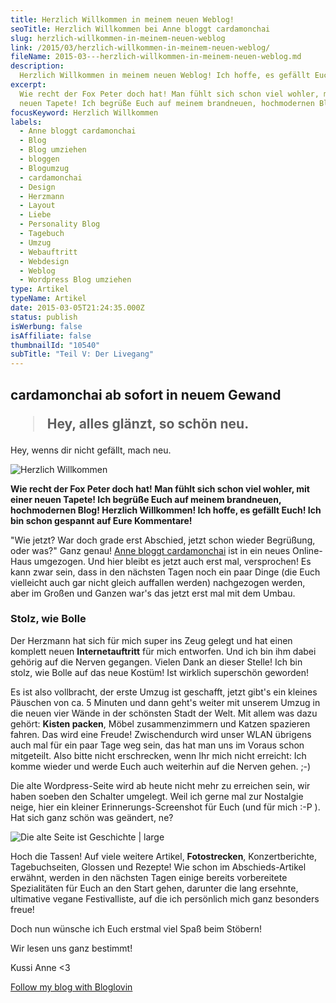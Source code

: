 ```yaml
---
title: Herzlich Willkommen in meinem neuen Weblog!
seoTitle: Herzlich Willkommen bei Anne bloggt cardamonchai
slug: herzlich-willkommen-in-meinem-neuen-weblog
link: /2015/03/herzlich-willkommen-in-meinem-neuen-weblog/
fileName: 2015-03---herzlich-willkommen-in-meinem-neuen-weblog.md
description:
  Herzlich Willkommen in meinem neuen Weblog! Ich hoffe, es gefällt Euch!
excerpt:
  Wie recht der Fox Peter doch hat! Man fühlt sich schon viel wohler, mit einer
  neuen Tapete! Ich begrüße Euch auf meinem brandneuen, hochmodernen Blog!
focusKeyword: Herzlich Willkommen
labels:
  - Anne bloggt cardamonchai
  - Blog
  - Blog umziehen
  - bloggen
  - Blogumzug
  - cardamonchai
  - Design
  - Herzmann
  - Layout
  - Liebe
  - Personality Blog
  - Tagebuch
  - Umzug
  - Webauftritt
  - Webdesign
  - Weblog
  - Wordpress Blog umziehen
type: Artikel
typeName: Artikel
date: 2015-03-05T21:24:35.000Z
status: publish
isWerbung: false
isAffiliate: false
thumbnailId: "10540"
subTitle: "Teil V: Der Livegang"
---
```


## cardamonchai ab sofort in neuem Gewand<blockquote>Hey, alles glänzt, so schön neu.

Hey, wenns dir nicht gefällt, mach neu.</blockquote>

![Herzlich Willkommen](http://cardamonchai.com/wp-content/uploads/2015/03/14931910137_e0e4ceee85_o-640x640.jpg " []()  Herzlich Willkommen")

<strong> [](/2015/03/zum-abschied-sag-ich-ganz-laut-tschuess/) Wie recht der Fox
Peter doch hat! Man fühlt sich schon viel wohler, mit einer neuen Tapete! Ich
begrüße Euch auf meinem brandneuen, hochmodernen Blog! Herzlich Willkommen! Ich
hoffe, es gefällt Euch! Ich bin schon gespannt auf Eure Kommentare!</strong>

"Wie jetzt? War doch grade erst Abschied, jetzt schon wieder Begrüßung, oder
was?" Ganz genau! [Anne bloggt cardamonchai](http://www.cardamonchai.com) ist in
ein neues Online-Haus umgezogen. Und hier bleibt es jetzt auch erst mal,
versprochen! Es kann zwar sein, dass in den nächsten Tagen noch ein paar Dinge
(die Euch vielleicht auch gar nicht gleich auffallen werden) nachgezogen werden,
aber im Großen und Ganzen war's das jetzt erst mal mit dem Umbau.

### Stolz, wie Bolle

Der Herzmann hat sich für mich super ins Zeug gelegt und hat einen komplett
neuen <strong>Internetauftritt</strong> für mich entworfen. Und ich bin ihm
dabei gehörig auf die Nerven gegangen. Vielen Dank an dieser Stelle! Ich bin
stolz, wie Bolle auf das neue Kostüm! Ist wirklich superschön geworden!

Es ist also vollbracht, der erste Umzug ist geschafft, jetzt gibt's ein kleines
Päuschen von ca. 5 Minuten und dann geht's weiter mit unserem Umzug in die neuen
vier Wände in der schönsten Stadt der Welt. Mit allem was dazu gehört:
<strong>Kisten packen</strong>, Möbel zusammenzimmern und Katzen spazieren
fahren. Das wird eine Freude! Zwischendurch wird unser WLAN übrigens auch mal
für ein paar Tage weg sein, das hat man uns im Voraus schon mitgeteilt. Also
bitte nicht erschrecken, wenn Ihr mich nicht erreicht: Ich komme wieder und
werde Euch auch weiterhin auf die Nerven gehen. ;-)

Die alte Wordpress-Seite wird ab heute nicht mehr zu erreichen sein, wir haben
soeben den Schalter umgelegt. Weil ich gerne mal zur Nostalgie neige, hier ein
kleiner Erinnerungs-Screenshot für Euch (und für mich :-P ). Hat sich ganz schön
was geändert, ne?

![Die alte Seite ist Geschichte | large](http://cardamonchai.com/wp-content/uploads/2015/03/Bildschirmfoto-2015-03-04-um-19.02.37-800x319.png " []()  Die alte Seite ist Geschichte")

Hoch die Tassen! Auf viele weitere Artikel, <strong>Fotostrecken</strong>,
Konzertberichte, Tagebuchseiten, Glossen und Rezepte! Wie schon im
Abschieds-Artikel erwähnt, werden in den nächsten Tagen einige bereits
vorbereitete Spezialitäten für Euch an den Start gehen, darunter die lang
ersehnte, ultimative vegane Festivalliste, auf die ich persönlich mich ganz
besonders freue!

Doch nun wünsche ich Euch erstmal viel Spaß beim Stöbern!

Wir lesen uns ganz bestimmt!

Kussi Anne &lt;3

[Follow my blog with Bloglovin](http://www.bloglovin.com/blog/13785195/?claim=kpap3npfjfj)
